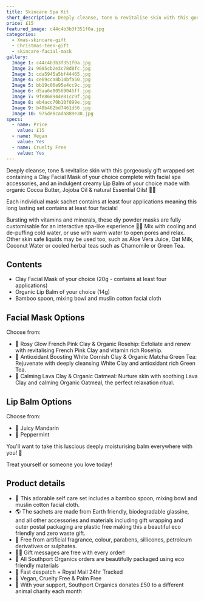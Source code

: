 ```yaml
---
title: Skincare Spa Kit
short_description: Deeply cleanse, tone & revitalise skin with this gorgeously gift wrapped set containing a Clay Fa...
price: £15
featured_image: c44c4b3b3f351f0a.jpg
categories:
  - Xmas-skincare-gift
  - Christmas-teen-gift
  - skincare-facial-mask
gallery:
  Image 1: c44c4b3b3f351f0a.jpg
  Image 2: 9085cb2e3c78d8fc.jpg
  Image 3: cda5945a5bf44465.jpg
  Image 4: ce69cca8b14bfa50.jpg
  Image 5: bb19c06e95e4cc9c.jpg
  Image 6: d5aa6e80569045ff.jpg
  Image 7: 9fe868944e81cc9f.jpg
  Image 8: eb4acc70b10f899e.jpg
  Image 9: b48b462bd7461d56.jpg
  Image 10: 975de8cada889e30.jpg
specs:
  - name: Price
    value: £15
  - name: Vegan
    value: Yes
  - name: Cruelty Free
    value: Yes
---
```


Deeply cleanse, tone & revitalise skin with this gorgeously gift wrapped set containing a Clay Facial Mask of your choice complete with facial spa accessories, and an indulgent creamy Lip Balm of your choice made with organic Cocoa Butter, Jojoba Oil & natural Essential Oils! 🧖‍♀️

Each individual mask sachet contains at least four applications meaning this long lasting set contains at least four facials! 

Bursting with vitamins and minerals, these diy powder masks are fully customisable for an interactive spa-like experience 🧖‍♀️ Mix with cooling and de-puffing cold water, or use with warm water to open pores and relax. Other skin safe liquids may be used too, such as Aloe Vera Juice, Oat Milk, Coconut Water or cooled herbal teas such as Chamomile or Green Tea.

## Contents

- Clay Facial Mask of your choice (20g - contains at least four applications)
- Organic Lip Balm of your choice (14g)
- Bamboo spoon, mixing bowl and muslin cotton facial cloth

## Facial Mask Options

Choose from:

* 🌺 Rosy Glow French Pink Clay & Organic Rosehip: Exfoliate and renew with revitalising French Pink Clay and vitamin rich Rosehip.
* 🌿 Antioxidant Boosting White Cornish Clay & Organic Matcha Green Tea: Rejuvenate with deeply cleansing White Clay and antioxidant rich Green Tea.
* 🌋 Calming Lava Clay & Organic Oatmeal: Nurture skin with soothing Lava Clay and calming Organic Oatmeal, the perfect relaxation ritual.

## Lip Balm Options

Choose from:

* 🍊 Juicy Mandarin
* 🌱 Peppermint

You'll want to take this luscious deeply moisturising balm everywhere with you! 💋

Treat yourself or someone you love today!

## Product details

* 🥣 This adorable self care set includes a bamboo spoon, mixing bowl and muslin cotton facial cloth.
* 🌎 The sachets are made from Earth friendly, biodegradable glassine, and all other accessories and materials including gift wrapping and outer postal packaging are plastic free making this a beautiful eco friendly and zero waste gift.
* 🍊 Free from artificial fragrance, colour, parabens, sillicones, petroleum derivatives or sulphates.
* ✍🏼 Gift messages are free with every order!
* 🌿 All Southport Organics orders are beautifully packaged using eco friendly materials
* 📮 Fast despatch + Royal Mail 24hr Tracked
* 🐰 Vegan, Cruelty Free & Palm Free
* 🐾 With your support, Southport Organics donates £50 to a different animal charity each month